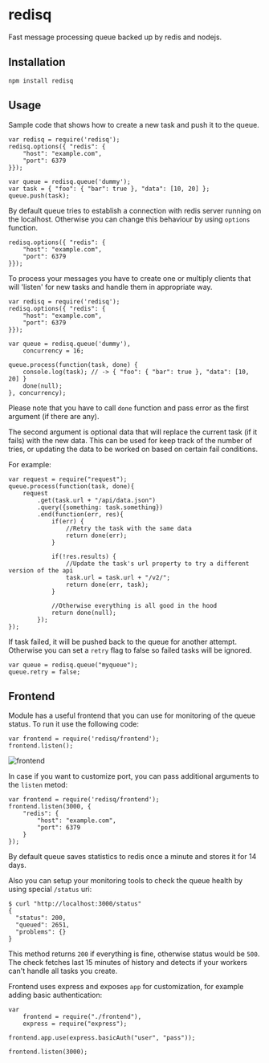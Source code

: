 
redisq
=====

Fast message processing queue backed up by redis and nodejs.

## Installation

    npm install redisq


## Usage

Sample code that shows how to create a new task and push it to the queue.

    var redisq = require('redisq');
    redisq.options({ "redis": {
        "host": "example.com",
        "port": 6379
    }});

    var queue = redisq.queue('dummy');
    var task = { "foo": { "bar": true }, "data": [10, 20] };
    queue.push(task);

By default queue tries to establish a connection with redis server running on the localhost.
Otherwise you can change this behaviour by using `options` function.

    redisq.options({ "redis": {
        "host": "example.com",
        "port": 6379
    }});

To process your messages you have to create one or multiply clients that will
'listen' for new tasks and handle them in appropriate way.

    var redisq = require('redisq');
    redisq.options({ "redis": {
        "host": "example.com",
        "port": 6379
    }});

    var queue = redisq.queue('dummy'),
        concurrency = 16;

    queue.process(function(task, done) {
        console.log(task); // -> { "foo": { "bar": true }, "data": [10, 20] }
        done(null);
    }, concurrency);

Please note that you have to call `done` function and pass error as the first argument
(if there are any). 

The second argument is optional data that will replace the current task (if it fails) with the new data. This can be used for keep track of the number of tries, or updating the data to be worked on based on certain fail conditions. 

For example: 
    
    var request = require("request");
    queue.process(function(task, done){
        request
            .get(task.url + "/api/data.json")
            .query({something: task.something})
            .end(function(err, res){
                if(err) {
                    //Retry the task with the same data
                    return done(err);
                }

                if(!res.results) {
                    //Update the task's url property to try a different version of the api
                    task.url = task.url + "/v2/";
                    return done(err, task); 
                }

                //Otherwise everything is all good in the hood
                return done(null);
            });
    });

If task failed, it will be pushed back to the queue for another attempt.
Otherwise you can set a `retry` flag to false so failed tasks will be ignored.

    var queue = redisq.queue("myqueue");
    queue.retry = false;

## Frontend

Module has a useful frontend that you can use for monitoring of the queue status. To run
it use the following code:

    var frontend = require('redisq/frontend');
    frontend.listen();

![frontend](http://i.steppic.com/6/b/9/5/6b95ef357cbd101529e48d011349e1c7/0.png)

In case if you want to customize port, you can pass additional arguments to the `listen` metod:

    var frontend = require('redisq/frontend');
    frontend.listen(3000, {
        "redis": {
            "host": "example.com",
            "port": 6379
        }
    });

By default queue saves statistics to redis once a minute and stores it for 14 days.

Also you can setup your monitoring tools to check the queue health by using special `/status` uri:

    $ curl "http://localhost:3000/status"
    {
      "status": 200,
      "queued": 2651,
      "problems": {}
    }

This method returns `200` if everything is fine, otherwise status would be `500`. The check fetches
last 15 minutes of history and detects if your workers can't handle all tasks you create.

Frontend uses express and exposes `app` for customization, for example adding basic authentication: 

    var 
        frontend = require("./frontend"),
        express = require("express");

    frontend.app.use(express.basicAuth("user", "pass"));

    frontend.listen(3000);


